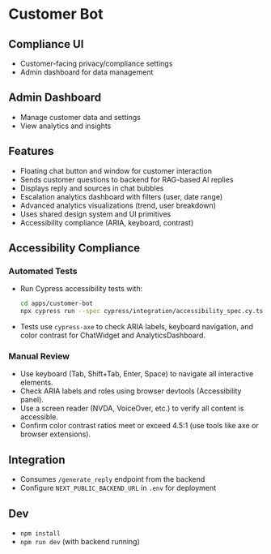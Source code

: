 # Customer Bot

## Compliance UI
- Customer-facing privacy/compliance settings
- Admin dashboard for data management

## Admin Dashboard
- Manage customer data and settings
- View analytics and insights

## Features
- Floating chat button and window for customer interaction
- Sends customer questions to backend for RAG-based AI replies
- Displays reply and sources in chat bubbles
- Escalation analytics dashboard with filters (user, date range)
- Advanced analytics visualizations (trend, user breakdown)
- Uses shared design system and UI primitives
- Accessibility compliance (ARIA, keyboard, contrast)

## Accessibility Compliance

### Automated Tests
- Run Cypress accessibility tests with:
  ```bash
  cd apps/customer-bot
  npx cypress run --spec cypress/integration/accessibility_spec.cy.ts
  ```
- Tests use `cypress-axe` to check ARIA labels, keyboard navigation, and color contrast for ChatWidget and AnalyticsDashboard.

### Manual Review
- Use keyboard (Tab, Shift+Tab, Enter, Space) to navigate all interactive elements.
- Check ARIA labels and roles using browser devtools (Accessibility panel).
- Use a screen reader (NVDA, VoiceOver, etc.) to verify all content is accessible.
- Confirm color contrast ratios meet or exceed 4.5:1 (use tools like axe or browser extensions).

## Integration
- Consumes `/generate_reply` endpoint from the backend
- Configure `NEXT_PUBLIC_BACKEND_URL` in `.env` for deployment

## Dev
- `npm install`
- `npm run dev` (with backend running)
